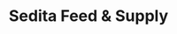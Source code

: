---
title: "Sedita Feed & Supply"
url: /houston/sedita-feed-und-supply/
shop: Landwirtschaftlich
---